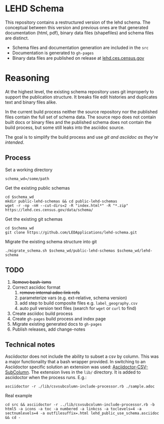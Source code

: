 # LEHD Schema
This repository contains a restructured version of the lehd schema. The conceptual between this version and previous ones are that generated documentation (html, pdf), binary data files (shapefiles) and schema files are distinct. 

- Schema files and documentation generation are included in the `src`
- Documentation is generated to `gh-pages`
- Binary data files are published on release at [lehd.ces.census.gov](https://lehd.ces.census.gov)

# Reasoning
At the highest level, the existing schema repository uses git improperly to support the publication structure. It breaks file edit histories and duplicates text and binary files alike.

In the current build process neither the source repository nor the published files contain the full set of schema data. The source repo does not contain built docs or binary files and the published schema does not contain the build process, but some still leaks into the asciidoc source. 

The goal is to simplify the build process and use _git and asciidoc as they're intended_.


## Process
Set a working directory
```shell
schema_wd=/some/path
```

Get the existing public schemas
```shell
cd $schema_wd
mkdir public-lehd-schemas && cd public-lehd-schemas
wget -r -np -nH --cut-dirs=2 -R "index.html*" -R "*.zip" https://lehd.ces.census.gov/data/schema/
```

Get the existing git schemas
```shell
cd $schema_wd
git clone https://github.com/LEDApplications/lehd-schema.git
```

Migrate the existing schema structure into git
```shell
./migrate_schema.sh $schema_wd/public-lehd-schemas $schema_wd/lehd-schema
```

## TODO
1. ~~Remove bash-isms~~
2. Correct asciidoc format
   1. ~~remove internal adoc link refs~~
   2. parameterize vars (e.g. ext-relative, schema version)
   3. add step to build composite files e.g. `label_geography.csv`
   4. auto pull version text files (search for `wget` or `curl` to find)
3. Create asciidoc build process
4. Create `gh-pages` build process and index page
5. Migrate existing generated docs to `gh-pages`
6. Publish releases, add change-notes

## Technical notes
Asciidoctor does not include the ability to subset a csv by column. This was a major functionality that a bash wrapper provided. In switching to an Asciidoctor specific solution an extension was used: [Asciidoctor-CSV-SubColumn](https://github.com/yugp2005/Asciidoctor-CSV-SubColumn). The extension lives in the `lib/` directory. It is added to asciidoctor when the process runs. E.g.:
```shell
asciidoctor -r ./lib/csvsubcolumn-include-processor.rb ./sample.adoc
```

Real example
```shell
cd src && asciidoctor -r ../lib/csvsubcolumn-include-processor.rb -b html5 -a icons -a toc -a numbered -a linkcss -a toclevels=4 -a sectnumlevels=4 -a outfilesuffix=.html lehd_public_use_schema.asciidoc && cd -
```